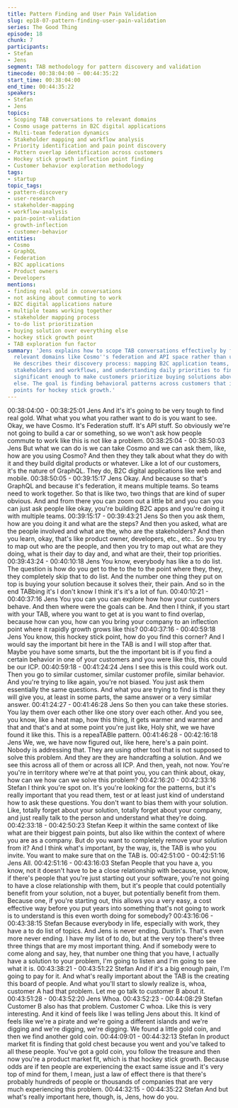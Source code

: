 ```yaml
---
title: Pattern Finding and User Pain Validation
slug: ep18-07-pattern-finding-user-pain-validation
series: The Good Thing
episode: 18
chunk: 7
participants:
- Stefan
- Jens
segment: TAB methodology for pattern discovery and validation
timecode: 00:38:04:00 – 00:44:35:22
start_time: 00:38:04:00
end_time: 00:44:35:22
speakers:
- Stefan
- Jens
topics:
- Scoping TAB conversations to relevant domains
- Cosmo usage patterns in B2C digital applications
- Multi-team federation dynamics
- Stakeholder mapping and workflow analysis
- Priority identification and pain point discovery
- Pattern overlap identification across customers
- Hockey stick growth inflection point finding
- Customer behavior exploration methodology
tags:
- startup
topic_tags:
- pattern-discovery
- user-research
- stakeholder-mapping
- workflow-analysis
- pain-point-validation
- growth-inflection
- customer-behavior
entities:
- Cosmo
- GraphQL
- Federation
- B2C applications
- Product owners
- Developers
mentions:
- finding real gold in conversations
- not asking about commuting to work
- B2C digital applications nature
- multiple teams working together
- stakeholder mapping process
- to-do list prioritization
- buying solution over everything else
- hockey stick growth point
- TAB exploration fun factor
summary: 'Jens explains how to scope TAB conversations effectively by focusing on
  relevant domains like Cosmo''s federation and API space rather than unrelated areas.
  He describes their discovery process: mapping B2C application teams, identifying
  stakeholders and workflows, and understanding daily priorities to find pain points
  significant enough to make customers prioritize buying solutions above everything
  else. The goal is finding behavioral patterns across customers that indicate inflection
  points for hockey stick growth.'
---
```


00:38:04:00 - 00:38:25:01
Jens
And it's it's going to be very tough to find real gold. What what you what you rather want to do is
you want to see. Okay, we have Cosmo. It's Federation stuff. It's API stuff. So obviously we're
not going to build a car or something, so we won't ask how people commute to work like this is
not like a problem.
00:38:25:04 - 00:38:50:03
Jens
But what we can do is we can take Cosmo and we can ask them, like, how are you using
Cosmo? And then they they talk about what they do with it and they build digital products or
whatever. Like a lot of our customers, it's the nature of GraphQL. They do, B2C digital
applications like web and mobile.
00:38:50:05 - 00:39:15:17
Jens
Okay. And because so that's GraphQL and because it's federation, it means multiple teams. So
teams need to work together. So that is like two, two things that are kind of super obvious. And
and from there you can zoom out a little bit and you can you can just ask people like okay,
you're building B2C apps and you're doing it with multiple teams.
00:39:15:17 - 00:39:43:21
Jens
So then you ask them, how are you doing it and what are the steps? And then you asked, what
are the people involved and what are the, who are the stakeholders? And then you learn, okay,
that's like product owner, developers, etc., etc.. So you try to map out who are the people, and
then you try to map out what are they doing, what is their day to day and, and what are their,
their top priorities.
00:39:43:24 - 00:40:10:18
Jens
You know, everybody has like a to do list. The question is how do you get to the to the to the
point where they, they, they completely skip that to do list. And the number one thing they put on
top is buying your solution because it solves their, their pain. And so in the end TABbing it's I
don't know I think it's it's a lot of fun.
00:40:10:21 - 00:40:37:16
Jens
You you can you can explore how how your customers behave. And then where were the goals
can be. And then I think, if you start with your TAB, where you want to get at is you want to find
overlap, because how can you, how can you bring your company to an inflection point where it
rapidly growth grows like this?
00:40:37:16 - 00:40:59:18
Jens
You know, this hockey stick point, how do you find this corner? And I would say the important bit
here in the TAB is and I will stop after that. Maybe you have some smarts, but the the important
bit is if you find a certain behavior in one of your customers and you were like this, this could be
our ICP.
00:40:59:18 - 00:41:24:24
Jens
I see this is this could work out. Then you go to similar customer, similar customer profile,
similar behavior. And you're trying to like again, you're not biased. You just ask them essentially
the same questions. And what you are trying to find is that they will give you, at least in some
parts, the same answer or a very similar answer.
00:41:24:27 - 00:41:46:28
Jens
So then you can take these stories. You lay them over each other like one story over each other.
And you see, you know, like a heat map, how this thing, it gets warmer and warmer and that and
that's and at some point you're just like, Holy shit, we we have found it like this. This is a
repeaTABle pattern.
00:41:46:28 - 00:42:16:18
Jens
We, we, we have now figured out, like here, here's a pain point. Nobody is addressing that.
They are using other tool that is not supposed to solve this problem. And they are they are
handcrafting a solution. And we see this across all of them or across all ICP. And then, yeah, not
now. You're you're in territory where we're at that point you, you can think about, okay, how can
we how can we solve this problem?
00:42:16:20 - 00:42:33:16
Stefan
I think you're spot on. It's you're looking for the patterns, but it's really important that you read
them, test or at least just kind of understand how to ask these questions. You don't want to bias
them with your solution. Like, totally forget about your solution, totally forget about your
company, and just really talk to the person and understand what they're doing.
00:42:33:18 - 00:42:50:23
Stefan
Keep it within the same context of like what are their biggest pain points, but also like within the
context of where you are as a company. But do you want to completely remove your solution
from it? And I think what's important, by the way, is, the TAB is who you invite. You want to make
sure that on the TAB is.
00:42:51:00 - 00:42:51:16
Jens
All.
00:42:51:16 - 00:43:16:03
Stefan
People that you have a, you know, not it doesn't have to be a close relationship with because,
you know, if there's people that you're just starting out your software, you're not going to have a
close relationship with them, but it's people that could potentially benefit from your solution, not
a buyer, but potentially benefit from them. Because one, if you're starting out, this allows you a
very easy, a cost effective way before you put years into something that's not going to work is to
understand is this even worth doing for somebody?
00:43:16:06 - 00:43:38:15
Stefan
Because everybody in life, especially with work, they have a to do list of topics. And Jens is
never ending. Dustin's. That's even more never ending. I have my list of to do, but at the very
top there's three three things that are my most important thing. And if somebody were to come
along and say, hey, that number one thing that you have, I actually have a solution to your
problem, I'm going to listen and I'm going to see what it is.
00:43:38:21 - 00:43:51:22
Stefan
And if it's a big enough pain, I'm going to pay for it. And what's really important about the TAB is
the creating this board of people. And what you'll start to slowly realize is, whoa, customer A had
that problem. Let me go talk to customer B about it.
00:43:51:28 - 00:43:52:20
Jens
Whoa.
00:43:52:23 - 00:44:08:29
Stefan
Customer B also has that problem. Customer C whoa. Like this is very interesting. And it kind of
feels like I was telling Jens about this. It kind of feels like we're a pirate and we're going a
different islands and we're digging and we're digging, we're digging. We found a little gold coin,
and then we find another gold coin.
00:44:09:01 - 00:44:32:13
Stefan
In product market fit is finding that gold chest because you went and you've talked to all these
people. You've got a gold coin, you follow the treasure and then now you're a product market fit,
which is that hockey stick growth. Because odds are if ten people are experiencing the exact
same issue and it's very top of mind for them, I mean, just a law of effect there is that there's
probably hundreds of people or thousands of companies that are very much experiencing this
problem.
00:44:32:15 - 00:44:35:22
Stefan
And but what's really important here, though, is, Jens, how do you.